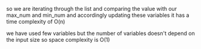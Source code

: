 
so  we are iterating through the list and 
comparing the value with our max_num and min_num and accordingly updating these variables
it has a time complexity of O(n)


we have used few variables but the number of variables doesn't depend on the input size
so space complexity is O(1)